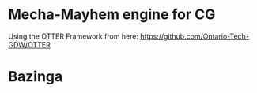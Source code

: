 # Mecha-Mayhem engine for CG

Using the OTTER Framework from here: https://github.com/Ontario-Tech-GDW/OTTER

# Bazinga
